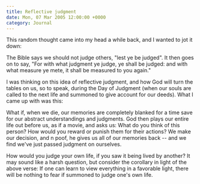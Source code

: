 ```yaml
---
title: Reflective judgment
date: Mon, 07 Mar 2005 12:00:00 +0000
category: Journal
---
```


This random thought came into my head a while back, and I wanted to jot
it down:

The Bible says we should not judge others, "lest ye be judged".  It then
goes on to say, "For with what judgment ye judge, ye shall be judged:
and with what measure ye mete, it shall be measured to you again."

I was thinking on this idea of reflective judgment, and how God will
turn the tables on us, so to speak, during the Day of Judgment (when our
souls are called to the next life and summoned to give account for our
deeds).  What I came up with was this:

What if, when we die, our memories are completely blanked for a time
save for our abstract understandings and judgments.  God then plays our
entire life out before us, as if a movie, and asks us: What do you think
of this person?  How would you reward or punish them for their actions?
We make our decision, and n poof, he gives us all of our memories back
-- and we find we've just passed judgment on ourselves.

How would you judge your own life, if you saw it being lived by another?
It may sound like a harsh question, but consider the corollary in light
of the above verse: If one can learn to view everything in a favorable
light, there will be nothing to fear if summoned to judge one's own
life.


